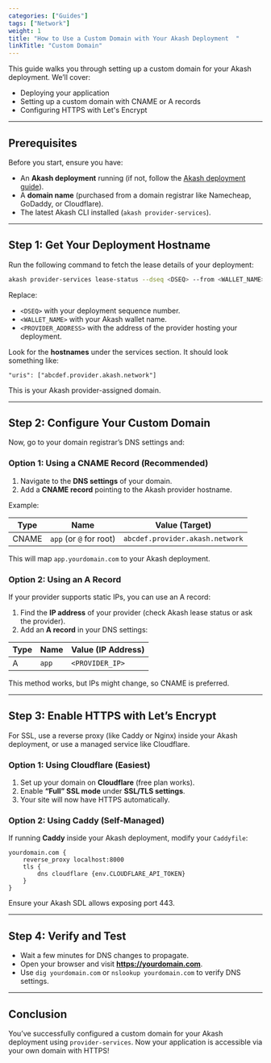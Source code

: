 ```yaml
---
categories: ["Guides"]
tags: ["Network"]
weight: 1
title: "How to Use a Custom Domain with Your Akash Deployment  "
linkTitle: "Custom Domain"
---
```



This guide walks you through setting up a custom domain for your Akash deployment. We’ll cover:  

- Deploying your application  
- Setting up a custom domain with CNAME or A records  
- Configuring HTTPS with Let's Encrypt  

---

## **Prerequisites**  
Before you start, ensure you have:  

- An **Akash deployment** running (if not, follow the [Akash deployment guide](https://docs.akash.network)).  
- A **domain name** (purchased from a domain registrar like Namecheap, GoDaddy, or Cloudflare).  
- The latest Akash CLI installed (`akash provider-services`).  

---

## **Step 1: Get Your Deployment Hostname**  

Run the following command to fetch the lease details of your deployment:  

```sh
akash provider-services lease-status --dseq <DSEQ> --from <WALLET_NAME> --provider <PROVIDER_ADDRESS>
```

Replace:  
- `<DSEQ>` with your deployment sequence number.  
- `<WALLET_NAME>` with your Akash wallet name.  
- `<PROVIDER_ADDRESS>` with the address of the provider hosting your deployment.  

Look for the **hostnames** under the services section. It should look something like:  

```
"uris": ["abcdef.provider.akash.network"]
```

This is your Akash provider-assigned domain.

---

## **Step 2: Configure Your Custom Domain**  

Now, go to your domain registrar’s DNS settings and:  

### **Option 1: Using a CNAME Record (Recommended)**  
1. Navigate to the **DNS settings** of your domain.  
2. Add a **CNAME record** pointing to the Akash provider hostname.  

Example:  

| Type  | Name  | Value (Target) |
|-------|------|----------------|
| CNAME | `app` (or `@` for root) | `abcdef.provider.akash.network` |

This will map `app.yourdomain.com` to your Akash deployment.  

### **Option 2: Using an A Record**  
If your provider supports static IPs, you can use an A record:  

1. Find the **IP address** of your provider (check Akash lease status or ask the provider).  
2. Add an **A record** in your DNS settings:  

| Type | Name | Value (IP Address) |
|------|------|----------------|
| A    | `app`  | `<PROVIDER_IP>` |

This method works, but IPs might change, so CNAME is preferred.

---

## **Step 3: Enable HTTPS with Let’s Encrypt**  

For SSL, use a reverse proxy (like Caddy or Nginx) inside your Akash deployment, or use a managed service like Cloudflare.

### **Option 1: Using Cloudflare (Easiest)**
1. Set up your domain on **Cloudflare** (free plan works).  
2. Enable **“Full” SSL mode** under **SSL/TLS settings**.  
3. Your site will now have HTTPS automatically.

### **Option 2: Using Caddy (Self-Managed)**
If running **Caddy** inside your Akash deployment, modify your `Caddyfile`:

```
yourdomain.com {
    reverse_proxy localhost:8000
    tls {
        dns cloudflare {env.CLOUDFLARE_API_TOKEN}
    }
}
```

Ensure your Akash SDL allows exposing port 443.

---

## **Step 4: Verify and Test**  
- Wait a few minutes for DNS changes to propagate.  
- Open your browser and visit **https://yourdomain.com**.  
- Use `dig yourdomain.com` or `nslookup yourdomain.com` to verify DNS settings.  

---

## **Conclusion**  
You’ve successfully configured a custom domain for your Akash deployment using `provider-services`. Now your application is accessible via your own domain with HTTPS!